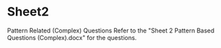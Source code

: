 # Sheet2
Pattern Related (Complex) Questions
Refer to the "Sheet 2 Pattern Based Questions (Complex).docx" for the questions.
